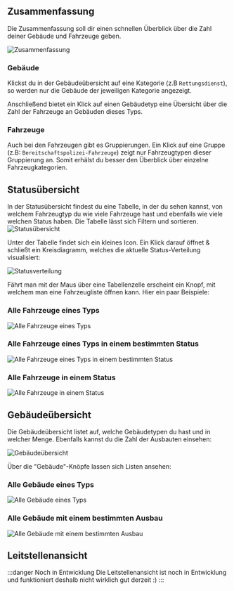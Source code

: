 ## Zusammenfassung

Die Zusammenfassung soll dir einen schnellen Überblick über die Zahl deiner Gebäude und Fahrzeuge geben.

![Zusammenfassung](./summary.png)

### Gebäude

Klickst du in der Gebäudeübersicht auf eine Kategorie (z.B `Rettungsdienst`),
 so werden nur die Gebäude der jeweiligen Kategorie angezeigt.

Anschließend bietet ein Klick auf einen Gebäudetyp eine Übersicht über die Zahl der Fahrzeuge an Gebäuden dieses Typs.

### Fahrzeuge

Auch bei den Fahrzeugen gibt es Gruppierungen.
Ein Klick auf eine Gruppe (z.B: `Bereitschaftspolizei-Fahrzeuge`) zeigt nur Fahrzeugtypen dieser Gruppierung an.
Somit erhälst du besser den Überblick über einzelne Fahrzeugkategorien.

## Statusübersicht

In der Statusübersicht findest du eine Tabelle,
 in der du sehen kannst, von welchem Fahrzeugtyp du wie viele Fahrzeuge hast und ebenfalls wie viele welchen Status haben.
Die Tabelle lässt sich Filtern und sortieren.
![Statusübersicht](./status_table.png)

Unter der Tabelle findet sich ein kleines Icon. Ein Klick darauf öffnet & schließt ein Kreisdiagramm,
 welches die aktuelle Status-Verteilung visualisiert:

![Statusverteilung](./statuschart.png)

Fährt man mit der Maus über eine Tabellenzelle erscheint ein Knopf, mit welchem man eine Fahrzeugliste öffnen kann.
Hier ein paar Beispiele:

### Alle Fahrzeuge eines Typs

![Alle Fahrzeuge eines Typs](./vehiclelist.png)

### Alle Fahrzeuge eines Typs in einem bestimmten Status

![Alle Fahrzeuge eines Typs in einem bestimmten Status](./vehiclelist_status.png)

### Alle Fahrzeuge in einem Status

![Alle Fahrzeuge in einem Status](./vehiclelist_status_all.png)

## Gebäudeübersicht

Die Gebäudeübersicht listet auf, welche Gebäudetypen du hast und in welcher Menge.
Ebenfalls kannst du die Zahl der Ausbauten einsehen:

![Gebäudeübersicht](./buildinglist.png)

Über die "Gebäude"-Knöpfe lassen sich Listen ansehen:

### Alle Gebäude eines Typs

![Alle Gebäude eines Typs](./buildinglist_type.png)

### Alle Gebäude mit einem bestimmten Ausbau

![Alle Gebäude mit einem bestimmten Ausbau](./buildinglist_extension.png)

## Leitstellenansicht

:::danger Noch in Entwicklung
Die Leitstellenansicht ist noch in Entwicklung und funktioniert deshalb nicht wirklich gut derzeit :)
:::
